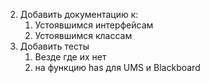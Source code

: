 <!-- 1. Сделать обертку для регистрации переменных в blackboard -->
2. Добавить документацию к:
    1. Устоявшимся интерфейсам
    2. Устоявшимся классам
3. Добавить тесты 
    1. Везде где их нет
    2. на функцию has для UMS и Blackboard
